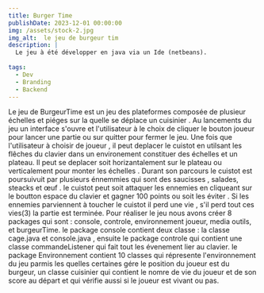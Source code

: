 ```yaml
---
title: Burger Time
publishDate: 2023-12-01 00:00:00
img: /assets/stock-2.jpg
img_alt:  le jeu de burgeur tim
description: |
  Le jeu à été développer en java via un Ide (netbeans).
  
tags:
  - Dev
  - Branding
  - Backend
---
```


Le jeu de BurgeurTime est un jeu des plateformes composée de plusieur échelles et piéges sur la quelle se déplace un cuisinier . Au lancements du jeu un interface  s'ouvre et l'utilisateur à le choix de cliquer le bouton joueur pour lancer une partie ou sur quitter pour fermer le jeu.
Une fois que l'utilisateur à choisir de joueur , il peut deplacer le cuistot en utilsant les flêches du clavier dans un environement constituer des échelles et un plateau. Il peut se deplacer soit horizantalement sur le plateau ou verticalement pour monter les échelles . Durant son parcours le cuistot est poursuivuit par plusieurs énnemmies qui sont des saucisses , salades, steacks et œuf . le cuistot peut soit attaquer les ennemies en cliqueant sur le boutton espace du clavier et gagner 100 points ou soit les éviter . Si les ennemies parviennent à toucher le cuistot il perd une vie , s'il perd tout ces vies(3) la partie est terminée.
Pour réaliser le jeu nous avons créer 8 packages qui sont : console, controle, environnement joueur, media outils, et burgeurTime.
le package console contient deux classe : la classe cage.java et console.java , ensuite le package controle qui contient une classe commandeListener qui fait tout les évenement lier au clavier. le package Environnement  contient 10 classes qui répresente l'environnement du jeu parmis les quelles certaines gére le position du joueur est du burgeur, un classe cuisinier qui contient le nomre de vie du joueur et de son score au départ et qui vérifie aussi si le joueur est vivant ou pas.
